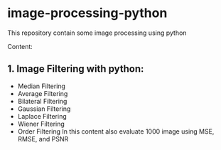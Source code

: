 # image-processing-python

This repository contain some image processing using python

Content:

## 1. Image Filtering with python:

- Median Filtering
- Average Filtering
- Bilateral Filtering
- Gaussian Filtering
- Laplace Filtering
- Wiener Filtering
- Order Filtering
In this content also evaluate 1000 image using MSE, RMSE, and PSNR
